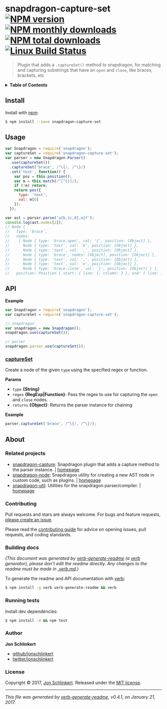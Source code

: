 # snapdragon-capture-set [![NPM version](https://img.shields.io/npm/v/snapdragon-capture-set.svg?style=flat)](https://www.npmjs.com/package/snapdragon-capture-set) [![NPM monthly downloads](https://img.shields.io/npm/dm/snapdragon-capture-set.svg?style=flat)](https://npmjs.org/package/snapdragon-capture-set)  [![NPM total downloads](https://img.shields.io/npm/dt/snapdragon-capture-set.svg?style=flat)](https://npmjs.org/package/snapdragon-capture-set) [![Linux Build Status](https://img.shields.io/travis/jonschlinkert/snapdragon-capture-set.svg?style=flat&label=Travis)](https://travis-ci.org/jonschlinkert/snapdragon-capture-set)

> Plugin that adds a `.captureSet()` method to snapdragon, for matching and capturing substrings that have an `open` and `close`, like braces, brackets, etc

<details>
<summary><strong>Table of Contents</strong></summary>
- [Install](#install)
- [Usage](#usage)
- [API](#api)
- [About](#about)
</details>

## Install

Install with [npm](https://www.npmjs.com/):

```sh
$ npm install --save snapdragon-capture-set
```

## Usage

```js
var Snapdragon = require('snapdragon');
var captureSet = require('snapdragon-capture-set');
var parser = new Snapdragon.Parser()
  .use(captureSet())
  .captureSet('brace', /^\{/, /^\}/) 
  .set('text', function() {
    var pos = this.position();
    var m = this.match(/^[^{}]/);
    if (!m) return;
    return pos({
      type: 'text',
      val: m[0]
    });
  });

var ast = parser.parse('a{b,{c,d},e}f');
console.log(ast.nodes[2]);
// Node {
//   type: 'brace',
//   nodes:
//    [ Node { type: 'brace.open', val: '{', position: [Object] },
//      Node { type: 'text', val: 'b', position: [Object] },
//      Node { type: 'text', val: ',', position: [Object] },
//      Node { type: 'brace', nodes: [Object], position: [Object] },
//      Node { type: 'text', val: ',', position: [Object] },
//      Node { type: 'text', val: 'e', position: [Object] },
//      Node { type: 'brace.close', val: '}', position: [Object] } ],
//   position: Position { start: { line: 1, column: 2 }, end: { line: 1, column: 3 } } }
```

## API

**Example**

```js
var Snapdragon = require('snapdragon');
var captureSet = require('snapdragon-capture-set');

// snapdragon
var snapdragon = new Snapdragon();
snapdragon.use(captureSet());

// parser
snapdragon.parser.use(captureSet());
```

### [captureSet](index.js#L52)

Create a node of the given `type` using the specified regex or function.

**Params**

* `type` **{String}**
* `regex` **{RegExp|Function}**: Pass the regex to use for capturing the `open` and `close` nodes.
* `returns` **{Object}**: Returns the parser instance for chaining

**Example**

```js
parser.captureSet('brace', /^\{/, /^\}/);
```

## About

### Related projects

* [snapdragon-capture](https://www.npmjs.com/package/snapdragon-capture): Snapdragon plugin that adds a capture method to the parser instance. | [homepage](https://github.com/jonschlinkert/snapdragon-capture "Snapdragon plugin that adds a capture method to the parser instance.")
* [snapdragon-node](https://www.npmjs.com/package/snapdragon-node): Snapdragon utility for creating a new AST node in custom code, such as plugins. | [homepage](https://github.com/jonschlinkert/snapdragon-node "Snapdragon utility for creating a new AST node in custom code, such as plugins.")
* [snapdragon-util](https://www.npmjs.com/package/snapdragon-util): Utilities for the snapdragon parser/compiler. | [homepage](https://github.com/jonschlinkert/snapdragon-util "Utilities for the snapdragon parser/compiler.")

### Contributing

Pull requests and stars are always welcome. For bugs and feature requests, [please create an issue](../../issues/new).

Please read the [contributing guide](.github/contributing.md) for advice on opening issues, pull requests, and coding standards.

### Building docs

_(This document was generated by [verb-generate-readme](https://github.com/verbose/verb-generate-readme) (a [verb](https://github.com/verbose/verb) generator), please don't edit the readme directly. Any changes to the readme must be made in [.verb.md](.verb.md).)_

To generate the readme and API documentation with [verb](https://github.com/verbose/verb):

```sh
$ npm install -g verb verb-generate-readme && verb
```

### Running tests

Install dev dependencies:

```sh
$ npm install -d && npm test
```

### Author

**Jon Schlinkert**

* [github/jonschlinkert](https://github.com/jonschlinkert)
* [twitter/jonschlinkert](https://twitter.com/jonschlinkert)

### License

Copyright © 2017, [Jon Schlinkert](https://github.com/jonschlinkert).
Released under the [MIT license](LICENSE).

***

_This file was generated by [verb-generate-readme](https://github.com/verbose/verb-generate-readme), v0.4.1, on January 21, 2017._